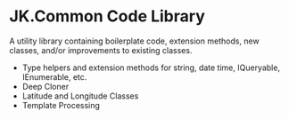 # JK.Common Code Library

A utility library containing boilerplate code, extension methods, new classes, and/or improvements to existing classes. 

 - Type helpers and extension methods for string, date time, IQueryable, IEnumerable, etc.
 - Deep Cloner
 - Latitude and Longitude Classes
 - Template Processing
 